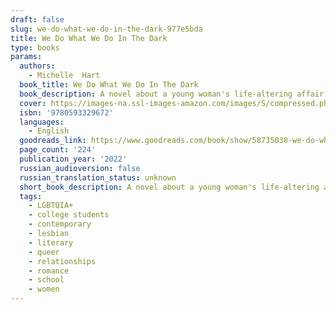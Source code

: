 ```yaml
---
draft: false
slug: we-do-what-we-do-in-the-dark-977e5bda
title: We Do What We Do In The Dark
type: books
params:
  authors:
    - Michelle  Hart
  book_title: We Do What We Do In The Dark
  book_description: A novel about a young woman's life-altering affair with a much older, married woman.Mallory is a freshman in college, reeling from her mother's recent death, when she encounters the woman. She sees her for the first time at the university's gym, immediately entranced. Soon, they meet, drawn by an electric tension and shared past wounds; before long, they begin sleeping together in secret. Self-possessed, successful, brilliant, and aloof--the woman is everything Mallory wants...and wants to be. Desiring not only the woman but also the idea of who she is when they're together, Mallory retreats from the rest of the world, solidifying a sense of aloneness that has both haunted and soothed her since childhood and will continue to do so for years even after the affair ends. As an adult, Mallory must decide whether to stay safely in isolation or step fully into the world, to confront what the woman meant to her and how their relationship shaped her, for better or worse.Mallory's life is transformed by loss and by love and by discovering who she is while enduring both. In this enthralling debut novel, the complexities of influence, obsession, and admiration reveal how desire and its consequences can alter the trajectory of someone's life.
  cover: https://images-na.ssl-images-amazon.com/images/S/compressed.photo.goodreads.com/books/1628534108i/58735038.jpg
  isbn: '9780593329672'
  languages:
    - English
  goodreads_link: https://www.goodreads.com/book/show/58735038-we-do-what-we-do-in-the-dark
  page_count: '224'
  publication_year: '2022'
  russian_audioversion: false
  russian_translation_status: unknown
  short_book_description: A novel about a young woman's life-altering affair with a much older, married woman.Mallory is a freshman in college, reeling from her mother's recent death, when she encounters the woman. She...
  tags:
    - LGBTQIA+
    - college students
    - contemporary
    - lesbian
    - literary
    - queer
    - relationships
    - romance
    - school
    - women
---
```


